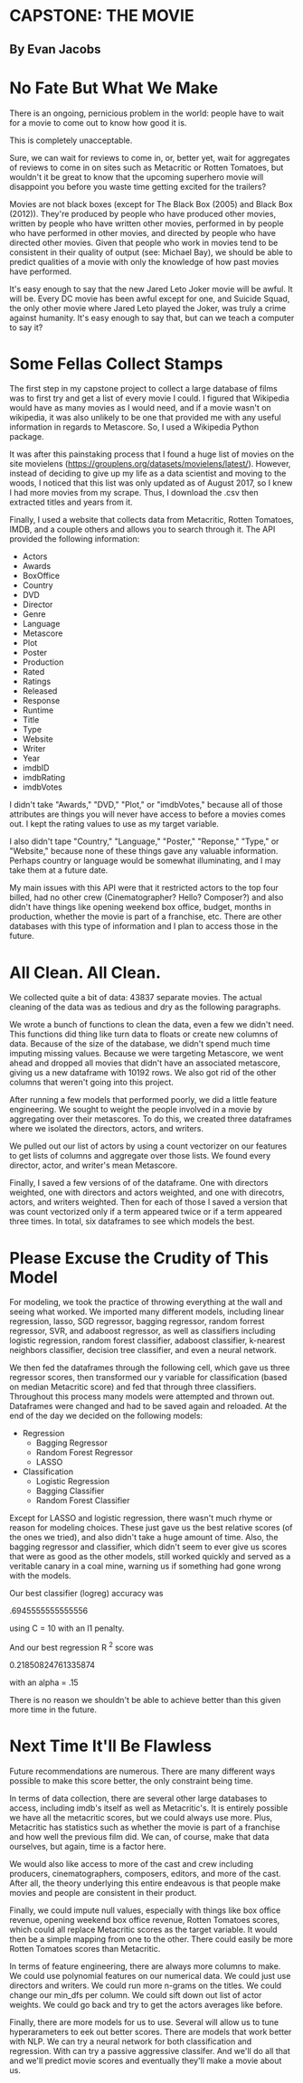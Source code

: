 # CAPSTONE: THE MOVIE

## By Evan Jacobs

# No Fate But What We Make

There is an ongoing, pernicious problem in the world: people have to wait for a movie to come out to know how good it is. 

This is completely unacceptable. 

Sure, we can wait for reviews to come in, or, better yet, wait for aggregates of reviews to come in on sites such as Metacritic or Rotten Tomatoes, but wouldn't it be great to know that the upcoming superhero movie will disappoint you before you waste time getting excited for the trailers?

Movies are not black boxes (except for The Black Box (2005) and Black Box (2012)). They're produced by people who have produced other movies, written by people who have written other movies, performed in by people who have performed in other movies, and directed by people who have directed other movies. Given that people who work in movies tend to be consistent in their quality of output (see: Michael Bay), we should be able to predict qualities of a movie with only the knowledge of how past movies have performed. 

It's easy enough to say that the new Jared Leto Joker movie will be awful. It will be. Every DC movie has been awful except for one, and Suicide Squad, the only other movie where Jared Leto played the Joker, was truly a crime against humanity. It's easy enough to say that, but can we teach a computer to say it? 

# Some Fellas Collect Stamps

The first step in my capstone project to collect a large database of films was to first try and get a list of every movie I could. I figured that Wikipedia would have as many movies as I would need, and if a movie wasn't on wikipedia, it was also unlikely to be one that provided me with any useful information in regards to Metascore. So, I used a Wikipedia Python package. 

It was after this painstaking process that I found a huge list of movies on the site movielens (https://grouplens.org/datasets/movielens/latest/). However, instead of deciding to give up my life as a data scientist and moving to the woods, I noticed that this list was only updated as of August 2017, so I knew I had more movies from my scrape. Thus, I download the .csv then extracted titles and years from it. 

Finally, I used a website that collects data from Metacritic, Rotten Tomatoes, IMDB, and a couple others and allows you to search through it. The API provided the following information: 

- Actors
- Awards
- BoxOffice
- Country
- DVD
- Director
- Genre
- Language
- Metascore
- Plot
- Poster
- Production
- Rated
- Ratings
- Released
- Response
- Runtime
- Title
- Type
- Website
- Writer
- Year
- imdbID
- imdbRating
- imdbVotes

I didn't take "Awards," "DVD," "Plot," or "imdbVotes," because all of those attributes are things you will never have access to before a movies comes out. I kept the rating values to use as my target variable. 

I also didn't tape "Country," "Language," "Poster," "Reponse," "Type," or "Website," because none of these things gave any valuable information. Perhaps country or language would be somewhat illuminating, and I may take them at a future date.

My main issues with this API were that it restricted actors to the top four billed, had no other crew (Cinematographer? Hello? Composer?) and also didn't have things like opening weekend box office, budget, months in production, whether the movie is part of a franchise, etc. There are other databases with this type of information and I plan to access those in the future. 

# All Clean. All Clean.

We collected quite a bit of data: 43837 separate movies. The actual cleaning of the data was as tedious and dry as the following paragraphs.

We wrote a bunch of functions to clean the data, even a few we didn't need. This functions did thing like turn data to floats or create new columns of data. Because of the size of the database, we didn't spend much time imputing missing values. Because we were targeting Metascore, we went ahead and dropped all movies that didn't have an associated metascore, giving us a new dataframe with 10192 rows. We also got rid of the other columns that weren't going into this project.

After running a few models that performed poorly, we did a little feature engineering. We sought to weight the people involved in a movie by aggregating over their metascores. To do this, we created three dataframes where we isolated the directors, actors, and writers.

We pulled out our list of actors by using a count vectorizer on our features to get lists of columns and aggregate over those lists. We found every director, actor, and writer's mean Metascore.

Finally, I saved a few versions of of the dataframe. One with directors weighted, one with directors and actors weighted, and one with direcotrs, actors, and writers weighted. Then for each of those I saved a version that was count vectorized only if a term appeared twice or if a term appeared three times. In total, six dataframes to see which models the best. 

# Please Excuse the Crudity of This Model

For modeling, we took the practice of throwing everything at the wall and seeing what worked. We imported many different models, including linear regression, lasso, SGD regressor, bagging regressor, random forrest regressor, SVR, and adaboost regressor, as well as classifiers including logistic regression, random forest classifier, adaboost classifier, k-nearest neighbors classifier, decision tree classifier, and even a neural network.

We then fed the dataframes through the following cell, which gave us three regressor scores, then transformed our y variable for classification (based on median Metacritic score) and fed that through three classifiers. Throughout this process many models were attempted and thrown out. Dataframes were changed and had to be saved again and reloaded. At the end of the day we decided on the following models:

- Regression
    - Bagging Regressor
    - Random Forest Regressor
    - LASSO
- Classification
    - Logistic Regression
    - Bagging Classifier
    - Random Forest Classifier
    
Except for LASSO and logistic regression, there wasn't much rhyme or reason for modeling choices. These just gave us the best relative scores (of the ones we tried), and also didn't take a huge amount of time. Also, the bagging regressor and classifier, which didn't seem to ever give us scores that were as good as the other models, still worked quickly and served as a veritable canary in a coal mine, warning us if something had gone wrong with the models. 

Our best classifier (logreg) accuracy was 

.6945555555555556 

using C = 10 with an l1 penalty. 

And our best regression R $^2$ score was 

0.21850824761335874

with an alpha = .15

There is no reason we shouldn't be able to achieve better than this given more time in the future. 

# Next Time It'll Be Flawless

Future recommendations are numerous. There are many different ways possible to make this score better, the only constraint being time. 

In terms of data collection, there are several other large databases to access, including imdb's itself as well as Metacritic's. It is entirely possible we have all the metacritic scores, but we could always use more. Plus, Metacritic has statistics such as whether the movie is part of a franchise and how well the previous film did. We can, of course, make that data ourselves, but again, time is a factor here.

We would also like access to more of the cast and crew including producers, cinematographers, composers, editors, and more of the cast. After all, the theory underlying this entire endeavous is that people make movies and people are consistent in their product. 

Finally, we could impute null values, especially with things like box office revenue, opening weekend box office revenue, Rotten Tomatoes scores, which could all replace Metacritic scores as the target variable. It would then be a simple mapping from one to the other. There could easily be more Rotten Tomatoes scores than Metacritic.

In terms of feature engineering, there are always more columns to make. We could use polynomial features on our numerical data. We could just use directors and writers. We could run more n-grams on the titles. We could change our min_dfs per column. We could sift down out list of actor weights. We could go back and try to get the actors averages like before. 

Finally, there are more models for us to use. Several will allow us to tune hyperarameters to eek out better scores. There are models that work better with NLP. We can try a neural network for both classification and regression. With can try a passive aggressive classifer. And we'll do all that and we'll predict movie scores and eventually they'll make a movie about us. 
